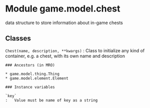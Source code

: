 Module game.model.chest
=======================
data structure to store information about in-game chests

Classes
-------

`Chest(name, description, **kwargs)`
:   Class to initialize any kind of container, e.g. a chest, with its own name and description

    ### Ancestors (in MRO)

    * game.model.thing.Thing
    * game.model.element.Element

    ### Instance variables

    `key`
    :   Value must be name of key as a string